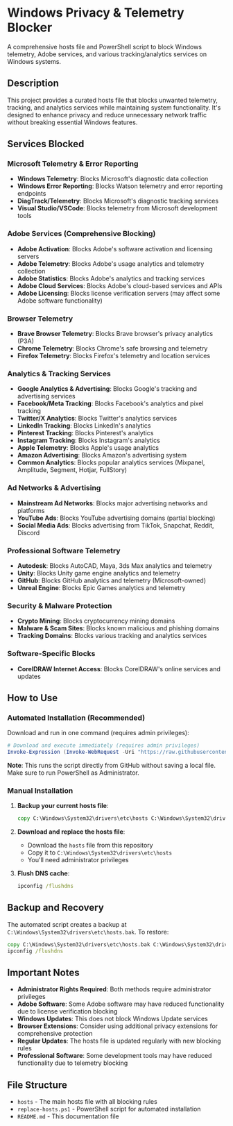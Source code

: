 # Windows Privacy & Telemetry Blocker

A comprehensive hosts file and PowerShell script to block Windows telemetry, Adobe services, and various tracking/analytics services on Windows systems.

## Description

This project provides a curated hosts file that blocks unwanted telemetry, tracking, and analytics services while maintaining system functionality. It's designed to enhance privacy and reduce unnecessary network traffic without breaking essential Windows features.

## Services Blocked

### Microsoft Telemetry & Error Reporting
- **Windows Telemetry**: Blocks Microsoft's diagnostic data collection
- **Windows Error Reporting**: Blocks Watson telemetry and error reporting endpoints
- **DiagTrack/Telemetry**: Blocks Microsoft's diagnostic tracking services
- **Visual Studio/VSCode**: Blocks telemetry from Microsoft development tools

### Adobe Services (Comprehensive Blocking)
- **Adobe Activation**: Blocks Adobe's software activation and licensing servers
- **Adobe Telemetry**: Blocks Adobe's usage analytics and telemetry collection
- **Adobe Statistics**: Blocks Adobe's analytics and tracking services
- **Adobe Cloud Services**: Blocks Adobe's cloud-based services and APIs
- **Adobe Licensing**: Blocks license verification servers (may affect some Adobe software functionality)

### Browser Telemetry
- **Brave Browser Telemetry**: Blocks Brave browser's privacy analytics (P3A)
- **Chrome Telemetry**: Blocks Chrome's safe browsing and telemetry
- **Firefox Telemetry**: Blocks Firefox's telemetry and location services

### Analytics & Tracking Services
- **Google Analytics & Advertising**: Blocks Google's tracking and advertising services
- **Facebook/Meta Tracking**: Blocks Facebook's analytics and pixel tracking
- **Twitter/X Analytics**: Blocks Twitter's analytics services
- **LinkedIn Tracking**: Blocks LinkedIn's analytics
- **Pinterest Tracking**: Blocks Pinterest's analytics
- **Instagram Tracking**: Blocks Instagram's analytics
- **Apple Telemetry**: Blocks Apple's usage analytics
- **Amazon Advertising**: Blocks Amazon's advertising system
- **Common Analytics**: Blocks popular analytics services (Mixpanel, Amplitude, Segment, Hotjar, FullStory)

### Ad Networks & Advertising
- **Mainstream Ad Networks**: Blocks major advertising networks and platforms
- **YouTube Ads**: Blocks YouTube advertising domains (partial blocking)
- **Social Media Ads**: Blocks advertising from TikTok, Snapchat, Reddit, Discord

### Professional Software Telemetry
- **Autodesk**: Blocks AutoCAD, Maya, 3ds Max analytics and telemetry
- **Unity**: Blocks Unity game engine analytics and telemetry
- **GitHub**: Blocks GitHub analytics and telemetry (Microsoft-owned)
- **Unreal Engine**: Blocks Epic Games analytics and telemetry

### Security & Malware Protection
- **Crypto Mining**: Blocks cryptocurrency mining domains
- **Malware & Scam Sites**: Blocks known malicious and phishing domains
- **Tracking Domains**: Blocks various tracking and analytics services

### Software-Specific Blocks
- **CorelDRAW Internet Access**: Blocks CorelDRAW's online services and updates

## How to Use

### Automated Installation (Recommended)

Download and run in one command (requires admin privileges):
```powershell
# Download and execute immediately (requires admin privileges)
Invoke-Expression (Invoke-WebRequest -Uri "https://raw.githubusercontent.com/servalabs/win/main/replace-hosts.ps1" -UseBasicParsing).Content
```

**Note**: This runs the script directly from GitHub without saving a local file. Make sure to run PowerShell as Administrator.

### Manual Installation

1. **Backup your current hosts file**:
   ```cmd
   copy C:\Windows\System32\drivers\etc\hosts C:\Windows\System32\drivers\etc\hosts.backup
   ```

2. **Download and replace the hosts file**:
   - Download the `hosts` file from this repository
   - Copy it to `C:\Windows\System32\drivers\etc\hosts`
   - You'll need administrator privileges

3. **Flush DNS cache**:
   ```cmd
   ipconfig /flushdns
   ```

## Backup and Recovery

The automated script creates a backup at `C:\Windows\System32\drivers\etc\hosts.bak`. To restore:

```cmd
copy C:\Windows\System32\drivers\etc\hosts.bak C:\Windows\System32\drivers\etc\hosts
ipconfig /flushdns
```

## Important Notes

- **Administrator Rights Required**: Both methods require administrator privileges
- **Adobe Software**: Some Adobe software may have reduced functionality due to license verification blocking
- **Windows Updates**: This does not block Windows Update services
- **Browser Extensions**: Consider using additional privacy extensions for comprehensive protection
- **Regular Updates**: The hosts file is updated regularly with new blocking rules
- **Professional Software**: Some development tools may have reduced functionality due to telemetry blocking

## File Structure

- `hosts` - The main hosts file with all blocking rules
- `replace-hosts.ps1` - PowerShell script for automated installation
- `README.md` - This documentation file